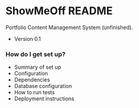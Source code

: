 # ShowMeOff README #

Portfolio Content Management System (unfinished).

* Version 0.1


### How do I get set up? ###

* Summary of set up
* Configuration
* Dependencies
* Database configuration
* How to run tests
* Deployment instructions
